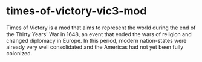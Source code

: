 # times-of-victory-vic3-mod
 Times of Victory is a mod that aims to represent the world during the end of the Thirty Years' War in 1648, an event that ended the wars of religion and changed diplomacy in Europe. In this period, modern nation-states were already very well consolidated and the Americas had not yet been fully colonized.

